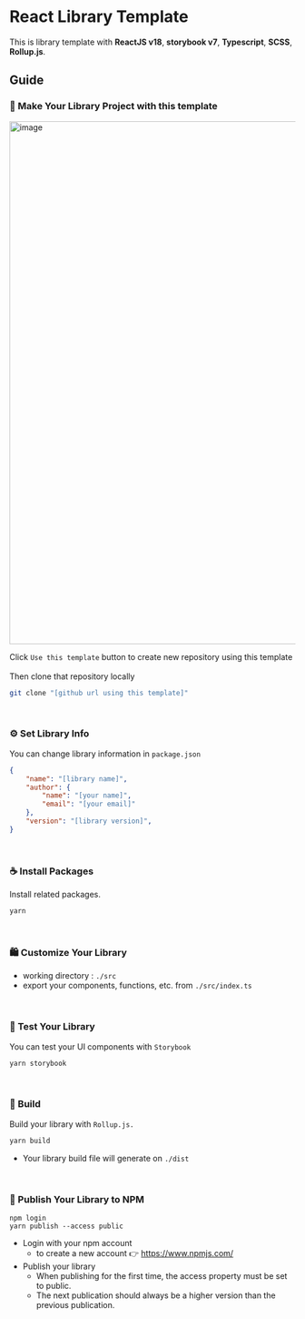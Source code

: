 # React Library Template
This is library template with **ReactJS v18**, **storybook v7**, **Typescript**, **SCSS**, **Rollup.js**.
<br/>

## Guide

### 🧩 Make Your Library Project with this template
<img width="919" alt="image" src="https://github.com/Moonchaeyeon/react-library-template/assets/49464171/9504d55d-14ee-4ec1-9aec-84dd0343f852">
<br/>

Click `Use this template` button to create new repository using this template <br/>
<br/>
Then clone that repository locally
<br/>

```bash
git clone "[github url using this template]"
```
<br/>

### ⚙️ Set Library Info
You can change library information in `package.json`
```json
{
	"name": "[library name]",
	"author": {
		"name": "[your name]",
		"email": "[your email]"
	},
	"version": "[library version]",
}
```
<br/>

### ☕️ Install Packages
Install related packages.
```bash
yarn
```
<br/>

### 🛍 Customize Your Library
* working directory : `./src`
* export your components, functions, etc. from `./src/index.ts`
<br/>


### 🧪 Test Your Library
You can test your UI components with `Storybook`
```bash
yarn storybook
```
<br/>

### 🔨 Build
Build your library with `Rollup.js.`
```bash
yarn build
```
* Your library build file will generate on `./dist`
<br/>

### 🎉 Publish Your Library to NPM
```
npm login
yarn publish --access public
```
* Login with your npm account
	* to create a new account 👉 https://www.npmjs.com/
* Publish your library
	* When publishing for the first time, the access property must be set to public.
	* The next publication should always be a higher version than the previous publication.
